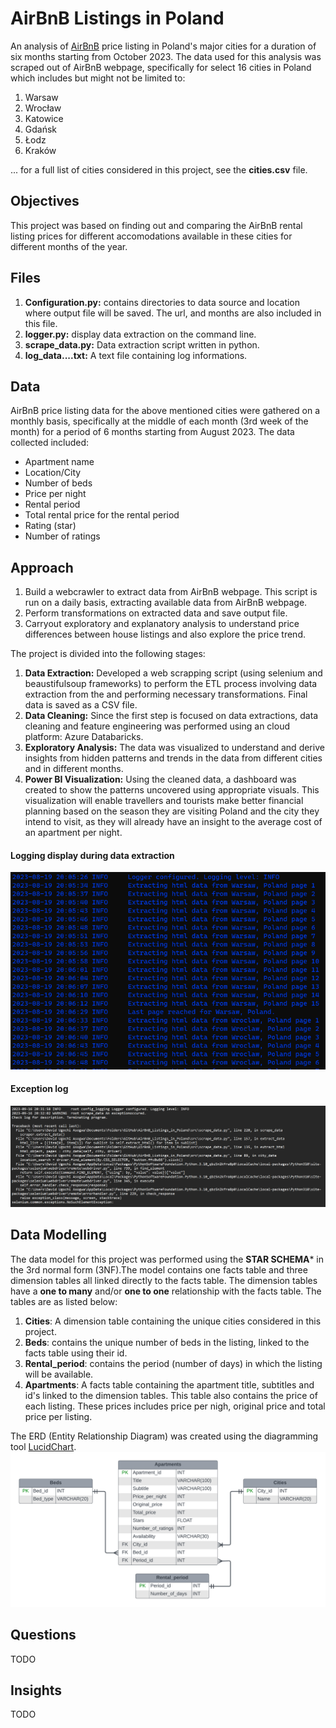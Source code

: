 # AirBnB Listings in Poland
An analysis of [AirBnB](https://www.airbnb.com) price listing in Poland's major cities for a duration of six months
starting from October 2023. The data used for this analysis was scraped out of AirBnB webpage, specifically for select
16 cities in Poland which includes but might not be limited to:
1. Warsaw
2. Wrocław
3. Katowice
4. Gdańsk
5. Łodz
6. Kraków

... for a full list of cities considered in this project, see the **cities.csv** file.

## Objectives
This project was based on finding out and comparing the AirBnB rental listing prices for different accomodations
available in these cities for different months of the year.

## Files
1. **Configuration.py:** contains directories to data source and location where output file will be saved. The url, and
months are also included in this file.
2. **logger.py:** display data extraction on the command line.
3. **scrape_data.py:** Data extraction script written in python.
4. **log_data....txt:** A text file containing log informations.

## Data
AirBnB price listing data for the above mentioned cities were gathered on a monthly basis, specifically at the middle
of each month (3rd week of the month) for a period of 6 months starting from August 2023. The data collected included:
- Apartment name
- Location/City
- Number of beds
- Price per night
- Rental period
- Total rental price for the rental period
- Rating (star)
- Number of ratings

## Approach
1. Build a webcrawler to extract data from AirBnB webpage. This script is run on a daily basis, extracting available
data from AirBnB webpage.
2. Perform transformations on extracted data and save output file.
3. Carryout exploratory and explanatory analysis to understand price differences between house listings and also
explore the price trend.

The project is divided into the following stages:
1. **Data Extraction:** Developed a web scrapping script (using selenium and beaustifulsoup frameworks) to perform the
ETL process involving data extraction from the and performing necessary transformations. Final data is saved as a
CSV file.
2. **Data Cleaning:** Since the first step is focused on data extractions, data cleaning and feature engineering was
performed using an cloud platform: Azure Databaricks.
3. **Exploratory Analysis:** The data was visualized to understand and derive insights from hidden patterns and trends
in the data from different cities and in different months.
4. **Power BI Visualization:** Using the cleaned data, a dashboard was created to show the patterns uncovered using
appropriate visuals. This visualization will enable travellers and tourists make better financial planning based on
the season they are visiting Poland and the city they intend to visit, as they will already have an insight to the
average cost of an apartment per night.

#### Logging display during data extraction
![](images/extraction_log_display.png)

#### Exception log
![](images/exception_log.png)

## Data Modelling
The data model for this project was performed using the **STAR SCHEMA*** in the 3rd normal form (3NF).The model
contains one facts table and three dimension tables all linked directly to the facts table. The dimension tables have
a **one to many** and/or **one to one** relationship with the facts table. The tables are as listed below:
1. **Cities**: A dimension table containing the unique cities considered in this project.
2. **Beds**: contains the unique number of beds in the listing, linked to the facts table using their id.
3. **Rental_period**: contains the period (number of days) in which the listing will be available.
4. **Apartments**: A facts table containing the apartment title, subtitles and id's linked to the dimension tables.
This table also contains the price of each listing. These prices includes price per nigh, original price and total
price per listing.

The ERD (Entity Relationship Diagram) was created using the diagramming tool [LucidChart](https://lucid.app/).
![](images/Poland_AirBnB.png)

## Questions
TODO
## Insights
TODO
